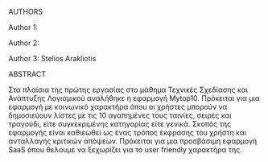 



AUTHORS

Author 1:

Author 2:

Author 3: Stelios Arakliotis 


ABSTRACT

Στα πλαίσια της πρώτης εργασίας στο μάθημα Τεχνικές Σχεδίασης και Ανάπτυξης Λογισμικού αναλήθηκε η εφαρμογή Mytop10.
Πρόκειται για μια εφαρμογή με κοινωνικό χαρακτήρα όπου οι χρήστες μπορούν να δημοσιεύουν λίστες με τις 10 αγαπημένες τους
ταινίες, σειρές και τραγούδι, είτε συγκεκριμένης κατηγορίας είτε γενικά.
Σκοπός της εφαρμογής είναι καθιεωθεί ως ένας τρόπος έκφρασης του χρήστη και ανταλλαγής κριτικών απόψεων.
Πρόκειται για μια προσβάσιμη εφαρμογή SaaS όπου θελουμε να ξεχωρίζει για το user friendly χαρακτήρα της.





